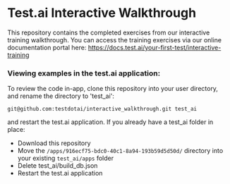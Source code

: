 # Test.ai Interactive Walkthrough

This repository contains the completed exercises from our interactive training walkthrough. You can access the training exercises via our online documentation portal here:
https://docs.test.ai/your-first-test/interactive-training

### Viewing examples in the test.ai application:
To review the code in-app, clone this repository into your user directory, and rename the directory to 'test_ai':

`git@github.com:testdotai/interactive_walkthrough.git test_ai`

and restart the test.ai application. If you already have a test_ai folder in place:

- Download this repository
- Move the `/apps/916ecf75-bdc0-40c1-8a94-193b59d5d50d/` directory into your existing `test_ai/apps` folder
- Delete test_ai/build_db.json
- Restart the test.ai application
